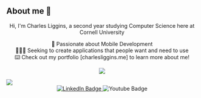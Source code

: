 
## About me 🦥
<p align="center">
  Hi, I'm Charles Liggins, a second year studying Computer Science here at Cornell University 
</p>
<div align="center">
  📲 Passionate about Mobile Development<br>
  🧑🏽‍💻 Seeking to create applications that people want and need to use<br>
  ⌨️ Check out my portfolio [charlesliggins.me] to learn more about me!
  
</div>


<p align="center">
  <a href="https://skillicons.dev">
    <img src="https://skillicons.dev/icons?i=git,figma,swift,js,html,css,ts,python,tailwind,java,ocaml" />
  </a>
</p>



<img src="![](https://leetcard.jacoblin.cool/jacoblincool?font=Dancing_Script)" />
<div id="badges" align="center">
  <a href="https://www.linkedin.com/in/charles-liggins-31189b274/"> 
  <img src="https://img.shields.io/badge/LinkedIn-blue?style=for-the-badge&logo=linkedin&logoColor=white" alt="LinkedIn Badge"/>
  </a>
  <a href"https://www.youtube.com/@Xhetherr">
  <img src="https://img.shields.io/badge/YouTube-red?style=for-the-badge&logo=youtube&logoColor=white" alt="Youtube Badge"/>
  </a>
</div>
